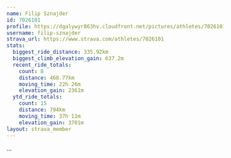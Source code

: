 ```yaml
---
name: Filip Sznajder
id: 7026101
profile: https://dgalywyr863hv.cloudfront.net/pictures/athletes/7026101/2123836/17/large.jpg
username: filip-sznajder
strava_url: https://www.strava.com/athletes/7026101
stats:
  biggest_ride_distance: 335.92km
  biggest_climb_elevation_gain: 637.2m
  recent_ride_totals:
    count: 8
    distance: 468.77km
    moving_time: 22h 26m
    elevation_gain: 2361m
  ytd_ride_totals:
    count: 15
    distance: 794km
    moving_time: 37h 11m
    elevation_gain: 3701m
layout: strava_member
--- 
```

...
